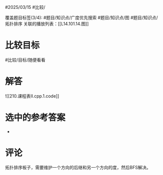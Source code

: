 #2025/03/15 #比较/

覆盖题目标签(3/4):  #题目/知识点/广度优先搜索 #题目/知识点/图 #题目/知识点/拓扑排序
关联的播放列表：[[L14.101.14.图]]

# 比较目标

#比较/目标/随便看看 

# 解答

![[210.课程表II.cpp.1.code]]

# 选中的参考答案

-

# 评论

拓扑排序板子，需要维护一个方向的后继和另一个方向的度，然后BFS解决。